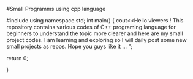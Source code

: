 #Small Programms using cpp language


#include <iostream>
using namespace std;
int main()
{
  cout<<Hello viewers ! This repository contains various codes of C++ programing language for beginners to understand the topic more clearer and here are my small project codes. I am learning and exploring so I will daily post some new small projects as repos. Hope you guys like it ... ";

return 0;

}



